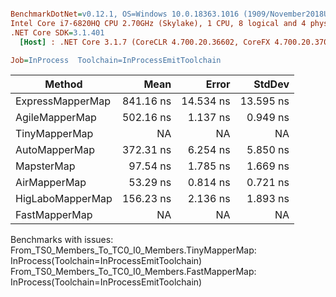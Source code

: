 ``` ini

BenchmarkDotNet=v0.12.1, OS=Windows 10.0.18363.1016 (1909/November2018Update/19H2)
Intel Core i7-6820HQ CPU 2.70GHz (Skylake), 1 CPU, 8 logical and 4 physical cores
.NET Core SDK=3.1.401
  [Host] : .NET Core 3.1.7 (CoreCLR 4.700.20.36602, CoreFX 4.700.20.37001), X64 RyuJIT

Job=InProcess  Toolchain=InProcessEmitToolchain  

```
|           Method |      Mean |     Error |    StdDev |
|----------------- |----------:|----------:|----------:|
| ExpressMapperMap | 841.16 ns | 14.534 ns | 13.595 ns |
|   AgileMapperMap | 502.16 ns |  1.137 ns |  0.949 ns |
|    TinyMapperMap |        NA |        NA |        NA |
|    AutoMapperMap | 372.31 ns |  6.254 ns |  5.850 ns |
|       MapsterMap |  97.54 ns |  1.785 ns |  1.669 ns |
|     AirMapperMap |  53.29 ns |  0.814 ns |  0.721 ns |
| HigLaboMapperMap | 156.23 ns |  2.136 ns |  1.893 ns |
|    FastMapperMap |        NA |        NA |        NA |

Benchmarks with issues:
  From_TS0_Members_To_TC0_I0_Members.TinyMapperMap: InProcess(Toolchain=InProcessEmitToolchain)
  From_TS0_Members_To_TC0_I0_Members.FastMapperMap: InProcess(Toolchain=InProcessEmitToolchain)
